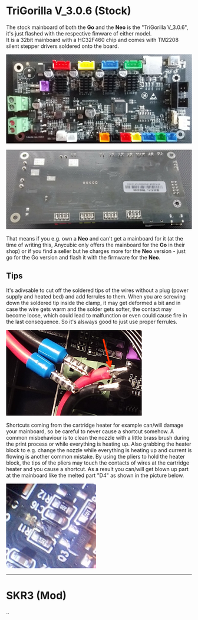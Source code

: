 <link rel=”manifest” href=”docs/manifest.webmanifest”>

# TriGorilla V_3.0.6 (Stock) 
  
The stock mainboard of both the **Go** and the **Neo** is the "TriGorilla V_3.0.6", it's just flashed with the respective fimware of either model.  
It is a 32bit mainboard with a HC32F460 chip and comes with TM2208 silent stepper drivers soldered onto the board.  
  
![Mainboard TriGorilla front](../assets/images/mainboard_front_web.jpg)  
  
![Mainboard TriGorilla back](../assets/images/mainboard_back_web.jpg)

That means if you e.g. own a **Neo** and can't get a mainboard for it (at the time of writing this, Anycubic only offers the mainboard for the **Go** in their shop) or if you find a seller but he charges more for the **Neo** version - just go for the Go version and flash it with the firmware for the **Neo**.  
  
## Tips  
  
It's adivsable to cut off the soldered tips of the wires without a plug (power supply and heated bed) and add ferrules to them. When you are screwing down the soldered tip inside the clamp, it may get deformed a bit and in case the wire gets warm and the solder gets softer, the contact may become loose, which could lead to malfunction or even could cause fire in the last consequence. So it's alsways good to just use proper ferrules.  
  
![Ferrules instead of soldered tips](../assets/images/mainboard_ferrules_web.jpg)  
  
Shortcuts coming from the cartridge heater for example can/will damage your mainboard, so be careful to never cause a shortcut somehow. A common misbehaviour is to clean the nozzle with a little brass brush during the print process or while everything is heating up. Also grabbing the heater block to e.g. change the nozzle while everything is heating up and current is flowing is another common mistake. By using the pliers to hold the heater block, the tips of the pliers may touch the contacts of wires at the cartridge heater and you cause a shortcut. As a result you can/will get blown up part at the mainboard like the melted part "D4" as shown in the picture below.  
  
![Melted D4 caused by a shortcut](../assets/images/mainboard_melted-D4_web.jpg)  
  
---
  
# SKR3 (Mod)
..
